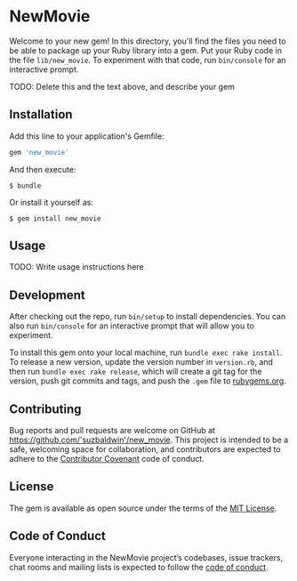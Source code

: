 # NewMovie

Welcome to your new gem! In this directory, you'll find the files you need to be able to package up your Ruby library into a gem. Put your Ruby code in the file `lib/new_movie`. To experiment with that code, run `bin/console` for an interactive prompt.

TODO: Delete this and the text above, and describe your gem

## Installation

Add this line to your application's Gemfile:

```ruby
gem 'new_movie'
```

And then execute:

    $ bundle

Or install it yourself as:

    $ gem install new_movie

## Usage

TODO: Write usage instructions here

## Development

After checking out the repo, run `bin/setup` to install dependencies. You can also run `bin/console` for an interactive prompt that will allow you to experiment.

To install this gem onto your local machine, run `bundle exec rake install`. To release a new version, update the version number in `version.rb`, and then run `bundle exec rake release`, which will create a git tag for the version, push git commits and tags, and push the `.gem` file to [rubygems.org](https://rubygems.org).

## Contributing

Bug reports and pull requests are welcome on GitHub at https://github.com/'suzbaldwin'/new_movie. This project is intended to be a safe, welcoming space for collaboration, and contributors are expected to adhere to the [Contributor Covenant](http://contributor-covenant.org) code of conduct.

## License

The gem is available as open source under the terms of the [MIT License](https://opensource.org/licenses/MIT).

## Code of Conduct

Everyone interacting in the NewMovie project’s codebases, issue trackers, chat rooms and mailing lists is expected to follow the [code of conduct](https://github.com/'suzbaldwin'/new_movie/blob/master/CODE_OF_CONDUCT.md).
